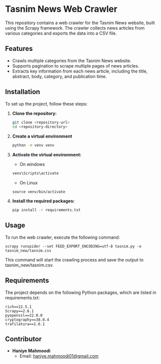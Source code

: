 # Tasnim News Web Crawler

This repository contains a web crawler for the Tasnim News website, built using the Scrapy framework. The crawler collects news articles from various categories and exports the data into a CSV file.

## Features

- Crawls multiple categories from the Tasnim News website.
- Supports pagination to scrape multiple pages of news articles.
- Extracts key information from each news article, including the title, abstract, body, category, and publication time.

## Installation

To set up the project, follow these steps:

1. **Clone the repository:**
   ```bash
   git clone <repository-url>
   cd <repository-directory>
   ```

2.  **Create a virtual environment**
    ```bash
    python -m venv venv
    ```

3. **Activate the virtual environment:**
    - On windows
    ```bash
    venv\Scripts\activate
    ```
    - On Linux
    ```
    source venv/bin/activate
    ```
4. **Install the required packages:**
    ```bash
    pip install -r requirements.txt
    ```
## Usage    
To run the web crawler, execute the following command:
```
scrapy runspider --set FEED_EXPORT_ENCODING=utf-8 tasnim.py -o tasnim_new/tasnim.csv
```
This command will start the crawling process and save the output to tasnim_new/tasnim.csv.

## Requirements
The project depends on the following Python packages, which are listed in requirements.txt:

```
rich==12.5.1
Scrapy==2.6.1
pyopenssl==22.0.0
cryptography==38.0.4
trafilatura==1.6.1
```
## Contributor

- **Haniye Mahmoodi**
  - Email: [haniye.mahmoodi01@gmail.com](mailto:haniye.mahmoodi01@gmail.com)

